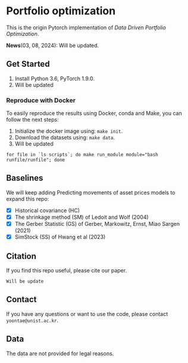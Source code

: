 # Portfolio optimization

This is the origin Pytorch implementation of *Data Driven Portfolio Optimization*.

**News**(03, 08, 2024): Will be updated.
 

## Get Started

1. Install Python 3.6, PyTorch 1.9.0.
2. Will be updated

### Reproduce with Docker

To easily reproduce the results using Docker, conda and Make,  you can follow the next steps:
1. Initialize the docker image using: `make init`. 
2. Download the datasets using: `make data`.
3. Will be updated
```
for file in `ls scripts`; do make run_module module="bash runfile/runfile"; done
```

## Baselines

We will keep adding Predicting movements of asset prices models to expand this repo:

- [x] Historical covariance (HC) 
- [x] The shrinkage method (SM) of Ledoit and Wolf (2004)
- [x] The Gerber Statistic (GS) of Gerber, Markowitz, Ernst, Miao Sargen (2021)
- [x] SimStock (SS) of Hwang et al (2023)

## Citation

If you find this repo useful, please cite our paper. 

```
Will be update
```

## Contact
If you have any questions or want to use the code, please contact `yoontae@unist.ac.kr`. 

## Data
The data are not provided for legal reasons.
